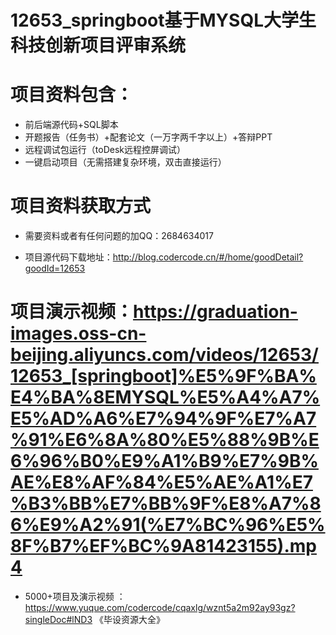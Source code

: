 #   12653_springboot基于MYSQL大学生科技创新项目评审系统

#   项目资料包含：
*    前后端源代码+SQL脚本
*    开题报告（任务书）+配套论文（一万字两千字以上）+答辩PPT
*   远程调试包运行（toDesk远程控屏调试）
*   一键启动项目（无需搭建复杂环境，双击直接运行）


#   项目资料获取方式
*   需要资料或者有任何问题的加QQ：2684634017

*   项目源代码下载地址：http://blog.codercode.cn/#/home/goodDetail?goodId=12653

#  项目演示视频：https://graduation-images.oss-cn-beijing.aliyuncs.com/videos/12653/12653_[springboot]%E5%9F%BA%E4%BA%8EMYSQL%E5%A4%A7%E5%AD%A6%E7%94%9F%E7%A7%91%E6%8A%80%E5%88%9B%E6%96%B0%E9%A1%B9%E7%9B%AE%E8%AF%84%E5%AE%A1%E7%B3%BB%E7%BB%9F%E8%A7%86%E9%A2%91(%E7%BC%96%E5%8F%B7%EF%BC%9A81423155).mp4

*  5000+项目及演示视频 ：https://www.yuque.com/codercode/cqaxlg/wznt5a2m92ay93gz?singleDoc#lND3 《毕设资源大全》

